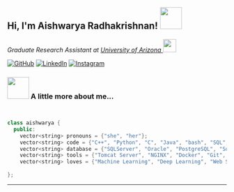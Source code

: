 <h2> Hi, I'm Aishwarya Radhakrishnan! <img src="https://media.giphy.com/media/mGcNjsfWAjY5AEZNw6/giphy.gif" width="50"></h2>
<!---<img align='right' src="https://media.giphy.com/media/RbDKaczqWovIugyJmW/giphy.gif" width="400" height="200">--->
<p><em>Graduate Research Assistant at <a href="https://www.arizona.edu/">University of Arizona </a><img src="https://media.giphy.com/media/fYSnHlufseco8Fh93Z/giphy.gif" width="30">
  
</em></p>

<p align="left">
	<a href="https://github.com/aishwarya34"><img src="https://img.icons8.com/bubbles/50/000000/github.png" alt="GitHub"/></a>
	<a href="https://www.linkedin.com/in/aishwarya-radhakrishnan-111031b2/"><img src="https://img.icons8.com/bubbles/50/000000/linkedin.png" alt="LinkedIn"/></a>
	<a href="https://www.instagram.com/aishwarya347/"><img src="https://img.icons8.com/bubbles/50/000000/instagram.png" alt="Instagram"/></a>
</p>

<!---</br>--->


### <img src="https://media.giphy.com/media/VgCDAzcKvsR6OM0uWg/giphy.gif" width="50"> A little more about me...  

```C++


class aishwarya {
  public:
    vector<string> pronouns = {"she", "her"};
    vector<string> code = {"C++", "Python", "C", "Java", "bash", "SQL", "Matlab", "TensorFlow", "Keras", "x86 Assembly", "LaTeX"};
    vector<string> database = {"SQLServer", "Oracle", "PostgreSQL", "Sqlite3", "MongoDB"};
    vector<string> tools = {"Tomcat Server", "NGINX", "Docker", "Git", "Spring MVC"};
    vector<string> loves = {"Machine Learning", "Deep Learning", "Web Services", "File System", "Databases"};
  
};

```
---
 
